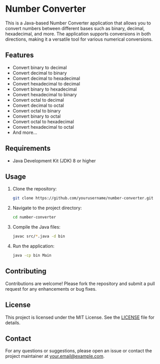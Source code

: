 # Number Converter

This is a Java-based Number Converter application that allows you to convert numbers between different bases such as binary, decimal, hexadecimal, and more. The application supports conversions in both directions, making it a versatile tool for various numerical conversions.

## Features

- Convert binary to decimal
- Convert decimal to binary
- Convert decimal to hexadecimal
- Convert hexadecimal to decimal
- Convert binary to hexadecimal
- Convert hexadecimal to binary
- Convert octal to decimal
- Convert decimal to octal
- Convert octal to binary
- Convert binary to octal
- Convert octal to hexadecimal
- Convert hexadecimal to octal
- And more...

## Requirements

- Java Development Kit (JDK) 8 or higher

## Usage

1. Clone the repository:
    ```sh
    git clone https://github.com/yourusername/number-converter.git
    ```
2. Navigate to the project directory:
    ```sh
    cd number-converter
    ```
3. Compile the Java files:
    ```sh
    javac src/*.java -d bin
    ```
4. Run the application:
    ```sh
    java -cp bin Main
    ```

## Contributing

Contributions are welcome! Please fork the repository and submit a pull request for any enhancements or bug fixes.

## License

This project is licensed under the MIT License. See the [LICENSE](LICENSE) file for details.

## Contact

For any questions or suggestions, please open an issue or contact the project maintainer at your.email@example.com.
